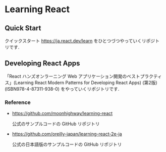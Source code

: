 # Learning React

## Quick Start

クイックスタート https://ja.react.dev/learn をひとつづつやっていくリポジトリです.

## Developing React Apps

「React ハンズオンラーニング Web アプリケーション開発のベストプラクティス」(Learning React Modern Patterns for Developing React Apps) (第2版) (ISBN978-4-87311-938-0) をやっていくリポジトリです.

### Reference

* https://github.com/moonhighway/learning-react

    公式のサンプルコードの GitHub リポジトリ

* https://github.com/oreilly-japan/learning-react-2e-ja

    公式の日本語版のサンプルコードの GitHub リポジトリ
